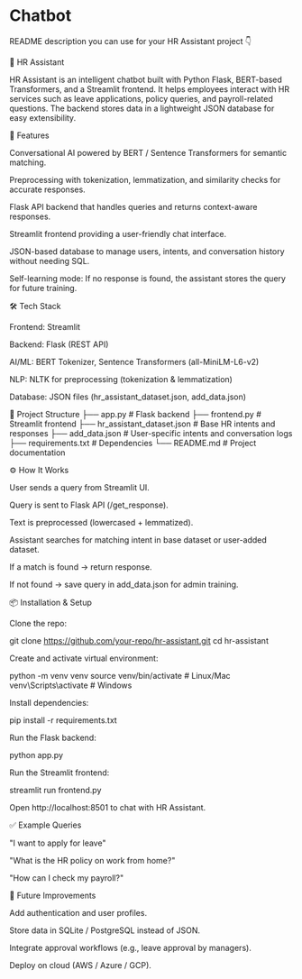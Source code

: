 # Chatbot
README description you can use for your HR Assistant project 👇

🤖 HR Assistant

HR Assistant is an intelligent chatbot built with Python Flask, BERT-based Transformers, and a Streamlit frontend. It helps employees interact with HR services such as leave applications, policy queries, and payroll-related questions. The backend stores data in a lightweight JSON database for easy extensibility.

🚀 Features

Conversational AI powered by BERT / Sentence Transformers for semantic matching.

Preprocessing with tokenization, lemmatization, and similarity checks for accurate responses.

Flask API backend that handles queries and returns context-aware responses.

Streamlit frontend providing a user-friendly chat interface.

JSON-based database to manage users, intents, and conversation history without needing SQL.

Self-learning mode: If no response is found, the assistant stores the query for future training.

🛠️ Tech Stack

Frontend: Streamlit

Backend: Flask (REST API)

AI/ML: BERT Tokenizer, Sentence Transformers (all-MiniLM-L6-v2)

NLP: NLTK for preprocessing (tokenization & lemmatization)

Database: JSON files (hr_assistant_dataset.json, add_data.json)

📂 Project Structure
├── app.py                # Flask backend
├── frontend.py           # Streamlit frontend
├── hr_assistant_dataset.json   # Base HR intents and responses
├── add_data.json         # User-specific intents and conversation logs
├── requirements.txt      # Dependencies
└── README.md             # Project documentation

⚙️ How It Works

User sends a query from Streamlit UI.

Query is sent to Flask API (/get_response).

Text is preprocessed (lowercased + lemmatized).

Assistant searches for matching intent in base dataset or user-added dataset.

If a match is found → return response.

If not found → save query in add_data.json for admin training.

📦 Installation & Setup

Clone the repo:

git clone https://github.com/your-repo/hr-assistant.git
cd hr-assistant


Create and activate virtual environment:

python -m venv venv
source venv/bin/activate   # Linux/Mac
venv\Scripts\activate      # Windows


Install dependencies:

pip install -r requirements.txt


Run the Flask backend:

python app.py


Run the Streamlit frontend:

streamlit run frontend.py


Open http://localhost:8501
 to chat with HR Assistant.

✅ Example Queries

"I want to apply for leave"

"What is the HR policy on work from home?"

"How can I check my payroll?"

🔮 Future Improvements

Add authentication and user profiles.

Store data in SQLite / PostgreSQL instead of JSON.

Integrate approval workflows (e.g., leave approval by managers).

Deploy on cloud (AWS / Azure / GCP).
